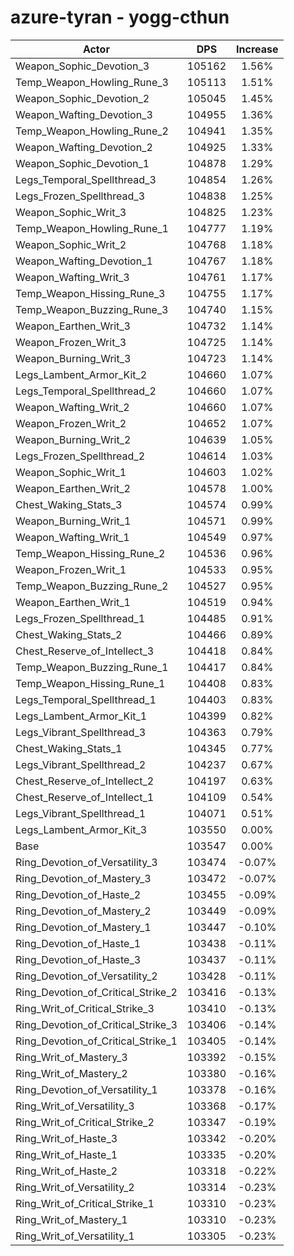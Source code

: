 # azure-tyran - yogg-cthun
| Actor | DPS | Increase |
|---|:---:|:---:|
|Weapon_Sophic_Devotion_3|105162|1.56%|
|Temp_Weapon_Howling_Rune_3|105113|1.51%|
|Weapon_Sophic_Devotion_2|105045|1.45%|
|Weapon_Wafting_Devotion_3|104955|1.36%|
|Temp_Weapon_Howling_Rune_2|104941|1.35%|
|Weapon_Wafting_Devotion_2|104925|1.33%|
|Weapon_Sophic_Devotion_1|104878|1.29%|
|Legs_Temporal_Spellthread_3|104854|1.26%|
|Legs_Frozen_Spellthread_3|104838|1.25%|
|Weapon_Sophic_Writ_3|104825|1.23%|
|Temp_Weapon_Howling_Rune_1|104777|1.19%|
|Weapon_Sophic_Writ_2|104768|1.18%|
|Weapon_Wafting_Devotion_1|104767|1.18%|
|Weapon_Wafting_Writ_3|104761|1.17%|
|Temp_Weapon_Hissing_Rune_3|104755|1.17%|
|Temp_Weapon_Buzzing_Rune_3|104740|1.15%|
|Weapon_Earthen_Writ_3|104732|1.14%|
|Weapon_Frozen_Writ_3|104725|1.14%|
|Weapon_Burning_Writ_3|104723|1.14%|
|Legs_Lambent_Armor_Kit_2|104660|1.07%|
|Legs_Temporal_Spellthread_2|104660|1.07%|
|Weapon_Wafting_Writ_2|104660|1.07%|
|Weapon_Frozen_Writ_2|104652|1.07%|
|Weapon_Burning_Writ_2|104639|1.05%|
|Legs_Frozen_Spellthread_2|104614|1.03%|
|Weapon_Sophic_Writ_1|104603|1.02%|
|Weapon_Earthen_Writ_2|104578|1.00%|
|Chest_Waking_Stats_3|104574|0.99%|
|Weapon_Burning_Writ_1|104571|0.99%|
|Weapon_Wafting_Writ_1|104549|0.97%|
|Temp_Weapon_Hissing_Rune_2|104536|0.96%|
|Weapon_Frozen_Writ_1|104533|0.95%|
|Temp_Weapon_Buzzing_Rune_2|104527|0.95%|
|Weapon_Earthen_Writ_1|104519|0.94%|
|Legs_Frozen_Spellthread_1|104485|0.91%|
|Chest_Waking_Stats_2|104466|0.89%|
|Chest_Reserve_of_Intellect_3|104418|0.84%|
|Temp_Weapon_Buzzing_Rune_1|104417|0.84%|
|Temp_Weapon_Hissing_Rune_1|104408|0.83%|
|Legs_Temporal_Spellthread_1|104403|0.83%|
|Legs_Lambent_Armor_Kit_1|104399|0.82%|
|Legs_Vibrant_Spellthread_3|104363|0.79%|
|Chest_Waking_Stats_1|104345|0.77%|
|Legs_Vibrant_Spellthread_2|104237|0.67%|
|Chest_Reserve_of_Intellect_2|104197|0.63%|
|Chest_Reserve_of_Intellect_1|104109|0.54%|
|Legs_Vibrant_Spellthread_1|104071|0.51%|
|Legs_Lambent_Armor_Kit_3|103550|0.00%|
|Base|103547|0.00%|
|Ring_Devotion_of_Versatility_3|103474|-0.07%|
|Ring_Devotion_of_Mastery_3|103472|-0.07%|
|Ring_Devotion_of_Haste_2|103455|-0.09%|
|Ring_Devotion_of_Mastery_2|103449|-0.09%|
|Ring_Devotion_of_Mastery_1|103447|-0.10%|
|Ring_Devotion_of_Haste_1|103438|-0.11%|
|Ring_Devotion_of_Haste_3|103437|-0.11%|
|Ring_Devotion_of_Versatility_2|103428|-0.11%|
|Ring_Devotion_of_Critical_Strike_2|103416|-0.13%|
|Ring_Writ_of_Critical_Strike_3|103410|-0.13%|
|Ring_Devotion_of_Critical_Strike_3|103406|-0.14%|
|Ring_Devotion_of_Critical_Strike_1|103405|-0.14%|
|Ring_Writ_of_Mastery_3|103392|-0.15%|
|Ring_Writ_of_Mastery_2|103380|-0.16%|
|Ring_Devotion_of_Versatility_1|103378|-0.16%|
|Ring_Writ_of_Versatility_3|103368|-0.17%|
|Ring_Writ_of_Critical_Strike_2|103347|-0.19%|
|Ring_Writ_of_Haste_3|103342|-0.20%|
|Ring_Writ_of_Haste_1|103335|-0.20%|
|Ring_Writ_of_Haste_2|103318|-0.22%|
|Ring_Writ_of_Versatility_2|103314|-0.23%|
|Ring_Writ_of_Critical_Strike_1|103310|-0.23%|
|Ring_Writ_of_Mastery_1|103310|-0.23%|
|Ring_Writ_of_Versatility_1|103305|-0.23%|
